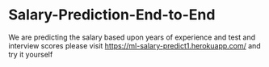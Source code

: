 # Salary-Prediction-End-to-End

We are predicting the salary based upon years of experience and test and interview scores 
please visit https://ml-salary-predict1.herokuapp.com/ and try it yourself
